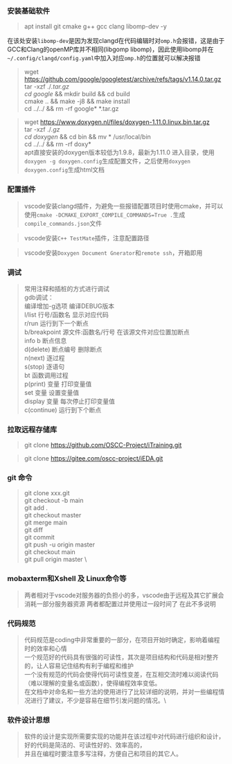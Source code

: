 ### 安装基础软件
>apt install git cmake g++ gcc clang libomp-dev -y

在该处安装`libomp-dev`是因为发现clangd在代码编辑时对`omp.h`会报错，这是由于GCC和Clang的openMP库并不相同(libgomp libomp)，因此使用libomp并在`~/.config/clangd/config.yaml`中加入对应`omp.h`的位置就可以解决报错

>wget https://github.com/google/googletest/archive/refs/tags/v1.14.0.tar.gz \
>tar -xzf ./*.tar.gz\
>cd google* && mkdir build && cd build \
>cmake .. && make -j8 && make install \
>cd ../../ && rm -rf google* *.tar.gz

>wget https://www.doxygen.nl/files/doxygen-1.11.0.linux.bin.tar.gz \
>tar -xzf ./*.gz \
>cd doxygen* && cd bin && mv * /usr/local/bin \
>cd ../../ && rm -rf doxy* \
>apt直接安装的doxygen版本较低为1.9.8，最新为1.11.0
>进入目录，使用`doxygen -g doxygen.config`生成配置文件，之后使用`doxygen doxygen.config`生成html文档


### 配置插件
>vscode安装clangd插件，为避免一些报错配置项目时使用cmake，并可以使用`cmake -DCMAKE_EXPORT_COMPILE_COMMANDS=True .`生成`compile_commands.json`文件

>vscode安装`C++ TestMate`插件，注意配置路径

>vscode安装`Doxygen Document Gnerator`和`remote ssh`，开箱即用

### 调试
>常用注释和插桩的方式进行调试\
>gdb调试：\
>编译增加-g选项 编译DEBUG版本 \
>l/list 行号/函数名                  显示对应代码 \
>r/run                              运行到下一个断点 \
>b/breakpoint 源文件:函数名/行号     在该源文件对应位置加断点 \
>info b                             断点信息 \
>d(delete) 断点编号                 删除断点 \
>n(next)                            逐过程 \
>s(stop)                            逐语句 \
>bt                                 函数调用过程 \
>p(print) 变量                      打印变量值 \
>set 变量                           设置变量值 \
>display 变量                       每次停止打印变量值 \
>c(continue)                        运行到下个断点


### 拉取远程存储库
> git clone https://github.com/OSCC-Project/iTraining.git

> git clone https://gitee.com/oscc-project/iEDA.git


### git 命令
>git clone xxx.git \
>git checkout -b main \
>git add . \
>git checkout master \
>git merge main \
>git diff \
>git commit \
>git push -u origin master \
>git checkout main \
>git pull origin master \

### mobaxterm和Xshell 及 Linux命令等
>两者相对于vscode对服务器的负担小的多，vscode由于远程及其它扩展会消耗一部分服务器资源
>两者都配置过并使用过一段时间了 在此不多说明


### 代码规范
>代码规范是coding中非常重要的一部分，在项目开始时确定，影响着编程时的效率和心情 \
>一个规范好的代码具有很强的可读性，其次是项目结构和代码是相对整齐的，让人容易记住结构有利于编程和维护 \
>一个没有规范的代码会使得代码可读性变差，在互相交流时难以阅读代码（难以理解的变量名或函数），使得编程效率变低。\
>在文档中对命名和一些方法的使用进行了比较详细的说明，并对一些编程情况进行了建议，不少是容易在细节引发问题的情况。\


### 软件设计思想
>软件的设计是实现所需要实现的功能并在该过程中对代码进行组织和设计，好的代码是简洁的、可读性好的、效率高的，\
>并且在编程时要注意多写注释，方便自己和项目的其它人。
